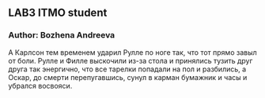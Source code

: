 ## LAB3 ITMO student
### Author: Bozhena Andreeva

А Карлсон тем временем ударил Рулле по ноге так, что тот прямо завыл от боли. Рулле и Филле выскочили из-за стола и принялись тузить друг друга так энергично, что все тарелки попадали на пол и разбились, а Оскар, до смерти перепугавшись, сунул в карман бумажник и часы и убрался восвояси.